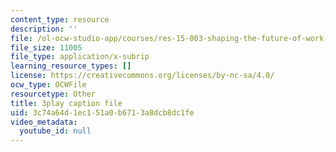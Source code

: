 ```yaml
---
content_type: resource
description: ''
file: /ol-ocw-studio-app/courses/res-15-003-shaping-the-future-of-work-15-662x-spring-2016/3c74a64d1ec151a0b6713a8dcb8dc1fe_C-n3hyz-sSY.vtt
file_size: 11005
file_type: application/x-subrip
learning_resource_types: []
license: https://creativecommons.org/licenses/by-nc-sa/4.0/
ocw_type: OCWFile
resourcetype: Other
title: 3play caption file
uid: 3c74a64d-1ec1-51a0-b671-3a8dcb8dc1fe
video_metadata:
  youtube_id: null
---
```

